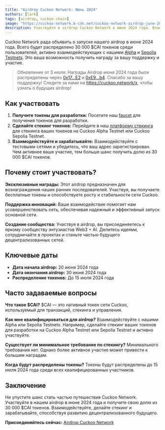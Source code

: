 ```yaml
---
title: "Airdrop Cuckoo Network: Июнь 2024"
authors: [lark]
tags: [airdrop, cuckoo chain]
image: "https://cuckoo-network.b-cdn.net/cuckoo-network-airdrop-june-2024.webp"
description: Участвуйте в airdrop Cuckoo Network в июне 2024 года. Взаимодействуйте с нашими Alpha и Sepolia Testnets, чтобы получить свою долю из 30 000 $CAI токенов. Не пропустите!
---
```


Cuckoo Network рада объявить о запуске нашего airdrop в июне 2024 года. Всего будет распределено 30 000 $CAI токенов среди пользователей, активно взаимодействующих с нашими [Alpha](https://scan.cuckoo.network/) и [Sepolia Testnets](https://testnet-scan.cuckoo.network/). Это ваша возможность получить награду за вашу поддержку и участие.

> Обновление от 3 июля: Награды Airdrop июня 2024 года были распределены через [0x17...E2](https://scan.cuckoo.network/address/0x17Ee826fB6E9Cf7Bc1433a50215A62Ff49999CE2) и [0xE9...b4](https://scan.cuckoo.network/address/0xE92f753D70B650424677B206Afd616A895D32eb4). Спасибо за вашу поддержку! Следите за нами на https://cuckoo.network/x, чтобы узнать о будущих airdrop!

## Как участвовать

1. **Получите токены для разработки:** Посетите наш [faucet](https://cuckoo.network/portal/faucet/) для получения токенов для разработки.
2. **Сделайте стекинг токенов:** Перейдите в наш [платформу стекинга](https://cuckoo.network/portal/staking/testnet) для стекинга ваших токенов на Cuckoo Alpha Testnet или Cuckoo Sepolia Testnet.
3. **Взаимодействуйте и зарабатывайте:** Взаимодействуйте с тестовыми сетями и убедитесь, что ваш адрес зарегистрирован. Чем активнее ваше участие, тем больше шанс получить долю из 30 000 $CAI токенов.

## Почему стоит участвовать?

**Эксклюзивные награды:** Этот airdrop предназначен для вознаграждения наших ранних последователей. Участвуя, вы получаете бесплатные токены и способствуете росту и стабильности сети Cuckoo.

**Поддержка инноваций:** Ваше взаимодействие помогает нам усовершенствовать сеть, обеспечивая надежный и эффективный запуск основной сети.

**Создание сообщества:** Участвуя в airdrop, вы присоединяетесь к яркому сообществу энтузиастов Web3 + AI. Делитесь идеями, сотрудничайте в проектах и станьте частью будущего децентрализованных сетей.

## Ключевые даты

- **Дата начала airdrop:** 20 июня 2024 года
- **Дата окончания airdrop:** 30 июня 2024 года
- **Распределение токенов:** До 15 июля 2024 года

## Часто задаваемые вопросы

**Что такое $CAI?** $CAI — это нативный токен сети Cuckoo, используемый для транзакций, стекинга и управления.

**Как мне квалифицироваться для airdrop?** Взаимодействуйте с нашими Alpha или Sepolia Testnets. Например, сделайте стекинг ваших токенов для разработки на Cuckoo Alpha Testnet или Sepolia Testnet и активно участвуйте.

**Существует ли минимальное требование по стекингу?** Минимального требования нет. Однако более активное участие может привести к большим наградам.

**Когда будут распределены токены?** Токены будут распределены до 15 июля 2024 года среди всех квалифицированных участников.

## Заключение

Не упустите шанс стать частью путешествия Cuckoo Network. Участвуйте в нашем airdrop в июне 2024 года и получите свою долю из 30 000 $CAI токенов. Взаимодействуйте, делайте стекинг и зарабатывайте, способствуя развитию децентрализованного будущего.

**Присоединяйтесь сейчас:** [Airdrop Cuckoo Network](https://cuckoo.network/portal/faucet/)
